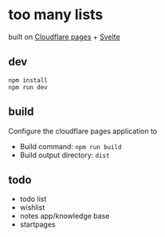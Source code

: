 # too many lists

built on [Cloudflare pages](https://developers.cloudflare.com/pages/) + [Svelte](https://svelte.dev/)

## dev
```
npm install
npm run dev
```

## build
Configure the cloudflare pages application to 
- Build command: `npm run build`
- Build output directory: `dist`

## todo

- todo list
- wishlist
- notes app/knowledge base
- startpages
